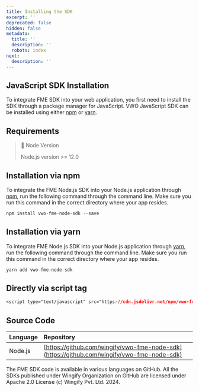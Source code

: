 ```yaml
---
title: Installing the SDK
excerpt: ''
deprecated: false
hidden: false
metadata:
  title: ''
  description: ''
  robots: index
next:
  description: ''
---
```

## JavaScript SDK Installation

To integrate FME SDK into your web application, you first need to install the SDK through a package manager for JavaScript. VWO JavaScript SDK can be installed using either [npm](https://www.npmjs.com/) or [yarn](https://yarnpkg.com/en/).

## Requirements

> 📘 Node Version
>
> Node.js version >= 12.0

## Installation via npm

To integrate the FME Node.js SDK into your Node.js application through [npm](https://www.npmjs.com/), run the following command through the command line. Make sure you run this command in the correct directory where your app resides.

```javascript Shell
npm install vwo-fme-node-sdk --save
```

## Installation via yarn

To integrate FME Node.js SDK into your Node.js application through [yarn](https://yarnpkg.com/en/), run the following command through the command line. Make sure you run this command in the correct directory where your app resides.

```javascript Shell
yarn add vwo-fme-node-sdk
```

## Directly via script tag

```css JavaScript
<script type="text/javascript" src="https://cdn.jsdelivr.net/npm/vwo-fme-node-sdk@1/dist/client/vwo-fme-javascript-sdk.min.js" />
```

## Source Code

| Language | Repository                                                                                 |
| :------- | :----------------------------------------------------------------------------------------- |
| Node.js  | [https://github.com/wingify/vwo-fme-node-sdk](https://github.com/wingify/vwo-fme-node-sdk) |

The FME SDK code is available in various languages on GitHub. All the SDKs published under Wingify Organization on GitHub are licensed under Apache 2.0 License (c) Wingify Pvt. Ltd. 2024.
